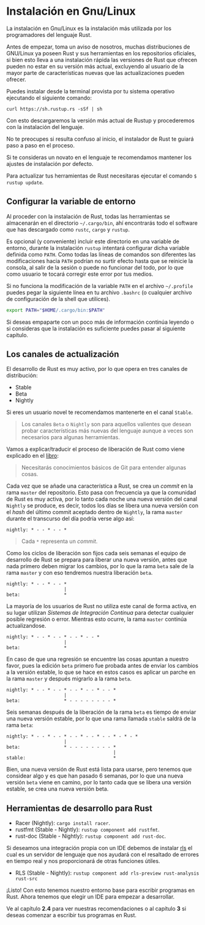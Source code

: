 # Instalación en Gnu/Linux

La instalación en Gnu/Linux es la instalación más utilizada por los
programadores del lenguaje Rust.

Antes de empezar, toma un aviso de nosotros, muchas distribuciones de GNU/Linux
ya poseen Rust y sus herramientas en los repositorios oficiales, si bien esto
lleva a una instalación rápida las versiones de Rust que ofrecen pueden no
estar en su versión más actual, excluyendo al usuario de la mayor parte de
características nuevas que las actualizaciones pueden ofrecer.

Puedes instalar desde la terminal provista por tu sistema operativo ejecutando
el siguiente comando:

`curl https://sh.rustup.rs -sSf | sh`

Con esto descargaremos la versión más actual de Rustup y procederemos con la
instalación del lenguaje.

No te preocupes si resulta confuso al inicio, el instalador de Rust
te guiará paso a paso en el proceso.

Si te consideras un novato en el lenguaje te recomendamos mantener los
ajustes de instalación por defecto.

Para actualizar tus herramientas de Rust necesitaras ejecutar el comando
`$ rustup update`.

## Configurar la variable de entorno

Al proceder con la instalación de Rust, todas las herramientas se
almacenarán en el directorio `~/.cargo/bin`, ahí encontrarás todo el
software que has descargado como `rustc`, `cargo` y `rustup`.

Es opcional (y conveniente) incluir este directorio en una variable de
entorno, durante la instalación `rustup` intentará configurar dicha
variable definida como `PATH`. Como todas las líneas de comandos son
diferentes las modificaciones hacia `PATH` podrían no surtir efecto
hasta que se reinicie la consola, al salir de la sesión o puede no
funcionar del todo, por lo que como usuario te tocará corregir este
error por tus medios.

Si no funciona la modificación de la variable `PATH` en el archivo `~/.profile`
puedes pegar la siguiente línea en tu archivo `.bashrc` (o cualquier archivo de
configuración de la shell que utilices).

```sh
export PATH="$HOME/.cargo/bin:$PATH"
```

Si deseas empaparte con un poco más de información continúa leyendo o
si consideras que la instalación es suficiente puedes pasar al siguiente
capítulo.

## Los canales de actualización

El desarrollo de Rust es muy activo, por lo que opera en tres canales de
distribución:

* Stable
* Beta
* Nightly

Si eres un usuario novel te recomendamos mantenerte en el canal `Stable`.

> Los canales `Beta` o `Nightly` son para aquellos valientes que desean
> probar características más nuevas del lenguaje aunque a veces son
> necesarios para algunas herramientas.

Vamos a explicar/traducir el proceso de liberación de Rust como viene
explicado en el [libro](https://doc.rust-lang.org/book/appendix-07-nightly-rust.html?highlight=channel#choo-choo-release-channels-and-riding-the-trains):

> Necesitarás conocimientos básicos de Git para entender algunas cosas.

Cada vez que se añade una característica a Rust, se crea un *commit* en
la rama `master` del repositorio. Esto pasa con frecuencia ya que la
comunidad de Rust es muy activa, por lo tanto cada noche una nueva
versión del canal `Nightly` se produce, es decir, todos los días se
libera una nueva versión con el *hash* del último commit aceptado dentro
de `Nightly`, la rama `master` durante el transcurso del día podría
verse algo así:

`nightly: * - - * - - *`

> Cada `*` representa un *commit*.

Como los ciclos de liberación son fijos cada seis semanas el equipo de
desarrollo de Rust se prepara para liberar una nueva versión, antes que
nada primero deben migrar los cambios, por lo que la rama `beta` sale
de la rama `master` y con eso tendremos nuestra liberación `beta`.

```ignore
nightly: * - - * - - *
                     |
beta:                *
```

La mayoría de los usuarios de Rust no utiliza este canal de forma
activa, en su lugar utilizan *Sistemas de Integración Continua* para
detectar cualquier posible regresión o error. Mientras esto ocurre, la
rama `master` continúa actualizandose.

```ignore
nightly: * - - * - - * - - * - - *
                     |
beta:                *
```

En caso de que una regresión se encuentre las cosas apuntan a nuestro
favor, pues la edición `beta` primero fue probada antes de enviar los
cambios a la versión estable, lo que se hace en estos casos es aplicar
un parche en la rama `master` y después migrarlo a la rama `beta`.

```ignore
nightly: * - - * - - * - - * - - * - - *
                     |
beta:                * - - - - - - - - *
```

Seis semanas después de la liberación de la rama `beta` es tiempo de
enviar una nueva versión estable, por lo que una rama llamada `stable`
saldrá de la rama `beta`:

```ignore
nightly: * - - * - - * - - * - - * - - * - * - *
                     |
beta:                * - - - - - - - - *
                                       |
stable:                                *
```

Bien, una nueva versión de Rust está lista para usarse, pero tenemos
que considear algo y es que han pasado 6 semanas, por lo que una nueva
versión `beta` viene en camino, por lo tanto cada que se libera una
versión estable, se crea una nueva versión beta.

## Herramientas de desarrollo para Rust

* Racer (Nightly): `cargo install racer`.
* rustfmt (Stable - Nightly): `rustup component add rustfmt`.
* rust-doc (Stable - Nightly): `rustup component add rust-doc`.

Si deseamos una integración propia con un IDE debemos de instalar
[rls](https://github.com/rust-lang/rls) el cual es un servidor de
lenguaje que nos ayudará con el resaltado de errores en tiempo real
y nos proporcionará de otras funciones útiles.

* RLS (Stable - Nightly):
`rustup component add rls-preview rust-analysis rust-src`

¡Listo! Con esto tenemos nuestro entorno base para escribir programas en Rust.
Ahora tenemos que elegir un IDE para empezar a desarrollar.

Ve al capítulo **2.4** para ver nuestras recomendaciones o al capítulo **3** si
deseas comenzar a escribir tus programas en Rust.